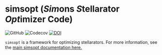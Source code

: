 # simsopt (*Sim*ons *S*tellarator *Opt*imizer Code)

![GitHub](https://img.shields.io/github/license/hiddensymmetries/simsopt)
![Codecov](https://img.shields.io/codecov/c/github/hiddensymmetries/simsopt)
[![DOI](https://zenodo.org/badge/247710081.svg)](https://zenodo.org/badge/latestdoi/247710081)

`simsopt` is a framework for optimizing stellarators.
For more information, see the [main simsopt documentation here.](https://simsopt.readthedocs.io)

